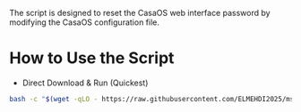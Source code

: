 The script is designed to reset the CasaOS web interface password by modifying the CasaOS configuration file.

# How to Use the Script

- Direct Download & Run (Quickest)

```sh
bash -c "$(wget -qLO - https://raw.githubusercontent.com/ELMEHDI2025/mscripts/main/Reset_CasaOS_Username_and_Password/run.sh)"
```
